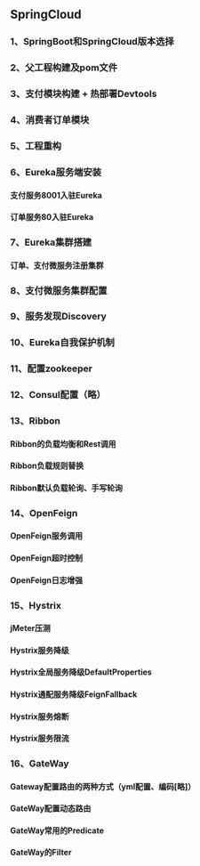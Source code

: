 ## SpringCloud
### 1、SpringBoot和SpringCloud版本选择
### 2、父工程构建及pom文件
### 3、支付模块构建 + 热部署Devtools
### 4、消费者订单模块
### 5、工程重构
### 6、Eureka服务端安装
#### 支付服务8001入驻Eureka
#### 订单服务80入驻Eureka
### 7、Eureka集群搭建
#### 订单、支付微服务注册集群
### 8、支付微服务集群配置
### 9、服务发现Discovery
### 10、Eureka自我保护机制
### 11、配置zookeeper
### 12、Consul配置（略）
### 13、Ribbon
#### Ribbon的负载均衡和Rest调用
#### Ribbon负载规则替换
#### Ribbon默认负载轮询、手写轮询
### 14、OpenFeign
#### OpenFeign服务调用
#### OpenFeign超时控制
#### OpenFeign日志增强
### 15、Hystrix
#### jMeter压测
#### Hystrix服务降级
#### Hystrix全局服务降级DefaultProperties
#### Hystrix通配服务降级FeignFallback
#### Hystrix服务熔断
#### Hystrix服务限流
### 16、GateWay
#### Gateway配置路由的两种方式（yml配置、编码[略]）
#### GateWay配置动态路由
#### GateWay常用的Predicate
#### GateWay的Filter


